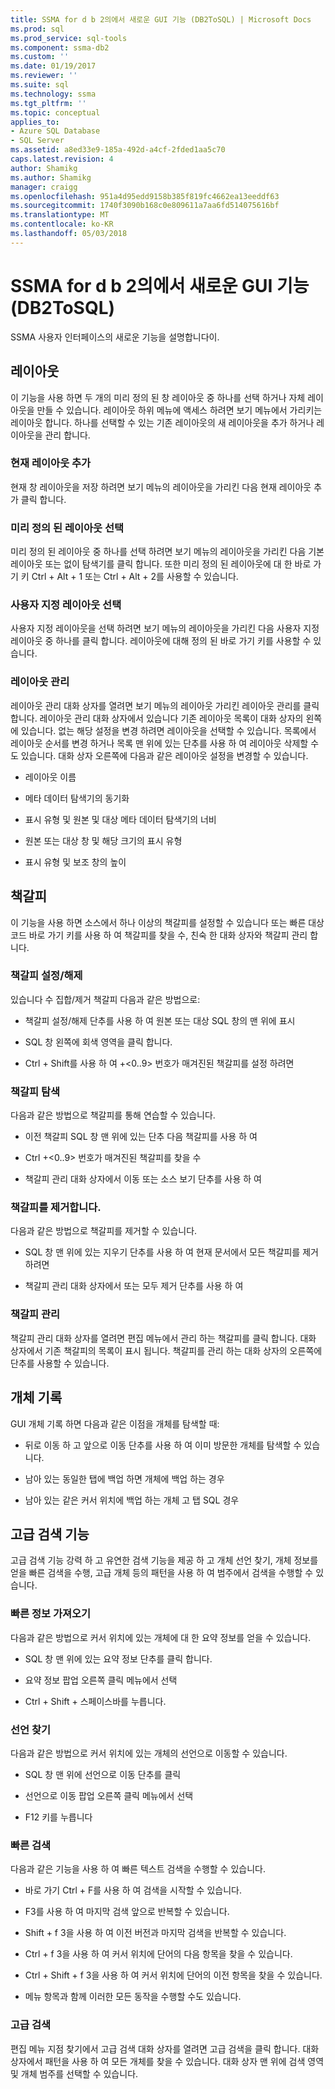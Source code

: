 ```yaml
---
title: SSMA for d b 2의에서 새로운 GUI 기능 (DB2ToSQL) | Microsoft Docs
ms.prod: sql
ms.prod_service: sql-tools
ms.component: ssma-db2
ms.custom: ''
ms.date: 01/19/2017
ms.reviewer: ''
ms.suite: sql
ms.technology: ssma
ms.tgt_pltfrm: ''
ms.topic: conceptual
applies_to:
- Azure SQL Database
- SQL Server
ms.assetid: a8ed33e9-185a-492d-a4cf-2fded1aa5c70
caps.latest.revision: 4
author: Shamikg
ms.author: Shamikg
manager: craigg
ms.openlocfilehash: 951a4d95edd9158b385f819fc4662ea13eeddf63
ms.sourcegitcommit: 1740f3090b168c0e809611a7aa6fd514075616bf
ms.translationtype: MT
ms.contentlocale: ko-KR
ms.lasthandoff: 05/03/2018
---
```

# <a name="new-gui-features-in-ssma-for-db2-db2tosql"></a>SSMA for d b 2의에서 새로운 GUI 기능 (DB2ToSQL)
SSMA 사용자 인터페이스의 새로운 기능을 설명합니다이.  
  
## <a name="layouts"></a>레이아웃  
이 기능을 사용 하면 두 개의 미리 정의 된 창 레이아웃 중 하나를 선택 하거나 자체 레이아웃을 만들 수 있습니다. 레이아웃 하위 메뉴에 액세스 하려면 보기 메뉴에서 가리키는 레이아웃 합니다. 하나를 선택할 수 있는 기존 레이아웃의 새 레이아웃을 추가 하거나 레이아웃을 관리 합니다.  
  
### <a name="add-current-layout"></a>현재 레이아웃 추가  
현재 창 레이아웃을 저장 하려면 보기 메뉴의 레이아웃을 가리킨 다음 현재 레이아웃 추가 클릭 합니다.  
  
### <a name="choose-predefined-layout"></a>미리 정의 된 레이아웃 선택  
미리 정의 된 레이아웃 중 하나를 선택 하려면 보기 메뉴의 레이아웃을 가리킨 다음 기본 레이아웃 또는 없이 탐색기를 클릭 합니다. 또한 미리 정의 된 레이아웃에 대 한 바로 가기 키 Ctrl + Alt + 1 또는 Ctrl + Alt + 2를 사용할 수 있습니다.  
  
### <a name="choose-user-defined-layout"></a>사용자 지정 레이아웃 선택  
사용자 지정 레이아웃을 선택 하려면 보기 메뉴의 레이아웃을 가리킨 다음 사용자 지정 레이아웃 중 하나를 클릭 합니다. 레이아웃에 대해 정의 된 바로 가기 키를 사용할 수 있습니다.  
  
### <a name="manage-layouts"></a>레이아웃 관리  
레이아웃 관리 대화 상자를 열려면 보기 메뉴의 레이아웃 가리킨 레이아웃 관리를 클릭 합니다. 레이아웃 관리 대화 상자에서 있습니다 기존 레이아웃 목록이 대화 상자의 왼쪽에 있습니다. 없는 해당 설정을 변경 하려면 레이아웃을 선택할 수 있습니다. 목록에서 레이아웃 순서를 변경 하거나 목록 맨 위에 있는 단추를 사용 하 여 레이아웃 삭제할 수도 있습니다. 대화 상자 오른쪽에 다음과 같은 레이아웃 설정을 변경할 수 있습니다.  
  
-   레이아웃 이름  
  
-   메타 데이터 탐색기의 동기화  
  
-   표시 유형 및 원본 및 대상 메타 데이터 탐색기의 너비  
  
-   원본 또는 대상 창 및 해당 크기의 표시 유형  
  
-   표시 유형 및 보조 창의 높이  
  
## <a name="bookmarks"></a>책갈피  
이 기능을 사용 하면 소스에서 하나 이상의 책갈피를 설정할 수 있습니다 또는 빠른 대상 코드 바로 가기 키를 사용 하 여 책갈피를 찾을 수, 친숙 한 대화 상자와 책갈피 관리 합니다.  
  
### <a name="toggle-bookmark"></a>책갈피 설정/해제  
있습니다 수 집합/제거 책갈피 다음과 같은 방법으로:  
  
-   책갈피 설정/해제 단추를 사용 하 여 원본 또는 대상 SQL 창의 맨 위에 표시  
  
-   SQL 창 왼쪽에 회색 영역을 클릭 합니다.  
  
-   Ctrl + Shift를 사용 하 여 +&lt;0..9&gt; 번호가 매겨진된 책갈피를 설정 하려면  
  
### <a name="bookmark-navigation"></a>책갈피 탐색  
다음과 같은 방법으로 책갈피를 통해 연습할 수 있습니다.  
  
-   이전 책갈피 SQL 창 맨 위에 있는 단추 다음 책갈피를 사용 하 여  
  
-   Ctrl +&lt;0..9&gt; 번호가 매겨진된 책갈피를 찾을 수  
  
-   책갈피 관리 대화 상자에서 이동 또는 소스 보기 단추를 사용 하 여  
  
### <a name="removing-bookmark"></a>책갈피를 제거합니다.  
다음과 같은 방법으로 책갈피를 제거할 수 있습니다.  
  
-   SQL 창 맨 위에 있는 지우기 단추를 사용 하 여 현재 문서에서 모든 책갈피를 제거 하려면  
  
-   책갈피 관리 대화 상자에서 또는 모두 제거 단추를 사용 하 여  
  
### <a name="manage-bookmarks"></a>책갈피 관리  
책갈피 관리 대화 상자를 열려면 편집 메뉴에서 관리 하는 책갈피를 클릭 합니다. 대화 상자에서 기존 책갈피의 목록이 표시 됩니다. 책갈피를 관리 하는 대화 상자의 오른쪽에 단추를 사용할 수 있습니다.  
  
## <a name="object-history"></a>개체 기록  
GUI 개체 기록 하면 다음과 같은 이점을 개체를 탐색할 때:  
  
-   뒤로 이동 하 고 앞으로 이동 단추를 사용 하 여 이미 방문한 개체를 탐색할 수 있습니다.  
  
-   남아 있는 동일한 탭에 백업 하면 개체에 백업 하는 경우  
  
-   남아 있는 같은 커서 위치에 백업 하는 개체 고 탭 SQL 경우  
  
## <a name="advanced-search-capabilities"></a>고급 검색 기능  
고급 검색 기능 강력 하 고 유연한 검색 기능을 제공 하 고 개체 선언 찾기, 개체 정보를 얻을 빠른 검색을 수행, 고급 개체 등의 패턴을 사용 하 여 범주에서 검색을 수행할 수 있습니다.  
  
### <a name="get-quick-information"></a>빠른 정보 가져오기  
다음과 같은 방법으로 커서 위치에 있는 개체에 대 한 요약 정보를 얻을 수 있습니다.  
  
-   SQL 창 맨 위에 있는 요약 정보 단추를 클릭 합니다.  
  
-   요약 정보 팝업 오른쪽 클릭 메뉴에서 선택  
  
-   Ctrl + Shift + 스페이스바를 누릅니다.  
  
### <a name="find-declaration"></a>선언 찾기  
다음과 같은 방법으로 커서 위치에 있는 개체의 선언으로 이동할 수 있습니다.  
  
-   SQL 창 맨 위에 선언으로 이동 단추를 클릭  
  
-   선언으로 이동 팝업 오른쪽 클릭 메뉴에서 선택  
  
-   F12 키를 누릅니다  
  
### <a name="quick-search"></a>빠른 검색  
다음과 같은 기능을 사용 하 여 빠른 텍스트 검색을 수행할 수 있습니다.  
  
-   바로 가기 Ctrl + F를 사용 하 여 검색을 시작할 수 있습니다.  
  
-   F3를 사용 하 여 마지막 검색 앞으로 반복할 수 있습니다.  
  
-   Shift + f 3을 사용 하 여 이전 버전과 마지막 검색을 반복할 수 있습니다.  
  
-   Ctrl + f 3을 사용 하 여 커서 위치에 단어의 다음 항목을 찾을 수 있습니다.  
  
-   Ctrl + Shift + f 3을 사용 하 여 커서 위치에 단어의 이전 항목을 찾을 수 있습니다.  
  
-   메뉴 항목과 함께 이러한 모든 동작을 수행할 수도 있습니다.  
  
### <a name="advanced-search"></a>고급 검색  
편집 메뉴 지점 찾기에서 고급 검색 대화 상자를 열려면 고급 검색을 클릭 합니다. 대화 상자에서 패턴을 사용 하 여 모든 개체를 찾을 수 있습니다. 대화 상자 맨 위에 검색 영역 및 개체 범주를 선택할 수 있습니다.  
  
